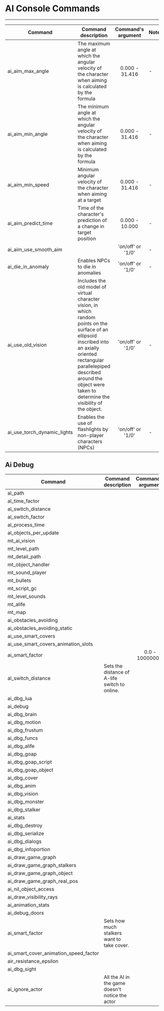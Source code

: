 # AI Console Commands

___

| Command | Command description | Command's argument | Note |
|---|---|:---:|---|
| ai_aim_max_angle | The maximum angle at which the angular velocity of the character when aiming is calculated by the formula | 0.000 - 31.416 | - |
| ai_aim_min_angle | The minimum angle at which the angular velocity of the character when aiming is calculated by the formula | 0.000 - 31.416 | - |
| ai_aim_min_speed | Minimum angular velocity of the character when aiming at a target | 0.000 - 31.416 | - |
| ai_aim_predict_time | Time of the character's prediction of a change in target position | 0.000 - 10.000 | - |
| ai_aim_use_smooth_aim |  | 'on/off' or '1/0' | - |
| ai_die_in_anomaly | Enables NPCs to die in anomalies | 'on/off' or '1/0' | - |
| ai_use_old_vision | Includes the old model of virtual character vision, in which random points on the surface of an ellipsoid inscribed into an axially oriented rectangular parallelepiped described around the object were taken to determine the visibility of the object. | 'on/off' or '1/0' | - |
| ai_use_torch_dynamic_lights | Enables the use of flashlights by non-player characters (NPCs) | 'on/off' or '1/0' | - |

## Ai Debug

| Command | Command description | Command's argument | Note |
|---|---|:---:|---|
| al_path |  |  | - |
| al_time_factor |  |  | - |
| al_switch_distance |  |  | - |
| al_switch_factor |  |  | - |
| al_process_time |  |  |  |
| al_objects_per_update |  |  |  |
| mt_ai_vision |  |  | - |
| mt_level_path |  |  | - |
| mt_detail_path |  |  | - |
| mt_object_handler |  |  | - |
| mt_sound_player |  |  | - |
| mt_bullets |  |  | - |
| mt_script_gc |  |  | - |
| mt_level_sounds |  |  | - |
| mt_alife |  |  | - |
| mt_map |  |  | - |
| ai_obstacles_avoiding |  |  | - |
| ai_obstacles_avoiding_static |  |  | - |
| ai_use_smart_covers |  |  | - |
| ai_use_smart_covers_animation_slots |  |  | - |
| ai_smart_factor |  | 0.0 - 1000000.0 | - |
| al_switch_distance | Sets the distance of A-life switch to online.  |  |  |
| ai_dbg_lua |  |  | - |
| ai_debug |  |  | - |
| ai_dbg_brain |  |  | - |
| ai_dbg_motion |  |  | - |
| ai_dbg_frustum |  |  | - |
| ai_dbg_funcs |  |  | - |
| ai_dbg_alife |  |  | - |
| ai_dbg_goap |  |  | - |
| ai_dbg_goap_script |  |  | - |
| ai_dbg_goap_object |  |  | - |
| ai_dbg_cover |  |  | - |
| ai_dbg_anim |  |  | - |
| ai_dbg_vision |  |  | - |
| ai_dbg_monster |  |  | - |
| ai_dbg_stalker |  |  | - |
| ai_stats |  |  | - |
| ai_dbg_destroy |  |  | - |
| ai_dbg_serialize |  |  | - |
| ai_dbg_dialogs |  |  | - |
| ai_dbg_infoportion |  |  | - |
| ai_draw_game_graph |  |  | - |
| ai_draw_game_graph_stalkers |  |  | - |
| ai_draw_game_graph_object |  |  | - |
| ai_draw_game_graph_real_pos |  |  | - |
| ai_nil_object_access |  |  | - |
| ai_draw_visibility_rays |  |  | - |
| ai_animation_stats |  |  | - |
| ai_debug_doors |  |  | - |
| ai_smart_factor | Sets how much stalkers want to take cover. |  |  |
| ai_smart_cover_animation_speed_factor |  |  | - |
| air_resistance_epsilon |  |  | - |
| ai_dbg_sight |  |  | - |
| ai_ignore_actor | All the AI in the game doesn't notice the actor |  | - |
